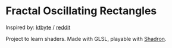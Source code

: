 # Fractal Oscillating Rectangles

Inspired by: [ktbyte](https://www.ktbyte.com/projects/project/129651/fractal-oscillating-rectangles?ref=20190106gonwild) / [reddit](https://www.reddit.com/r/gonwild/comments/ad7wfq/fractal_oscillating_rectangles/)

Project to learn shaders. Made with GLSL, playable with [Shadron](https://www.arteryengine.com/shadron/).
